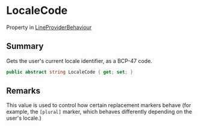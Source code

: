 # LocaleCode

Property in [LineProviderBehaviour](yarn.unity.lineproviderbehaviour.md)

## Summary

Gets the user's current locale identifier, as a BCP-47 code.

```csharp
public abstract string LocaleCode { get; set; }
```

## Remarks

This value is used to control how certain replacement markers behave (for example, the `[plural]` marker, which behaves differently depending on the user's locale.)
